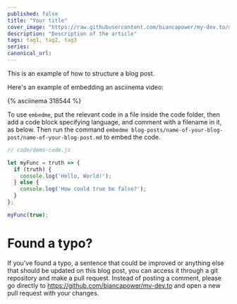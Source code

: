 ```yaml
---
published: false
title: "Your title"
cover_image: "https://raw.githubusercontent.com/biancapower/my-dev.to/master/blog-posts/NAME-OF-YOUR-BLOG-POST/assets/cover.png"
description: "Description of the article"
tags: tag1, tag2, tag3
series:
canonical_url:
---
```


This is an example of how to structure a blog post.

Here's an example of embedding an asciinema video:

{% asciinema 318544 %}

To use `embedme`, put the relevant code in a file inside the code folder, then add a code block specifying language, and comment with a filename in it, as below. Then run the command `embedme blog-posts/name-of-your-blog-post/name-of-your-blog-post.md` to embed the code.

```js
// code/demo-code.js

let myFunc = truth => {
  if (truth) {
    console.log('Hello, World!');
  } else {
    console.log('How could true be false?');
  }
};

myFunc(true);
```

# Found a typo?

If you've found a typo, a sentence that could be improved or anything else that should be updated on this blog post, you can access it through a git repository and make a pull request. Instead of posting a comment, please go directly to https://github.com/biancapower/my-dev.to and open a new pull request with your changes.
